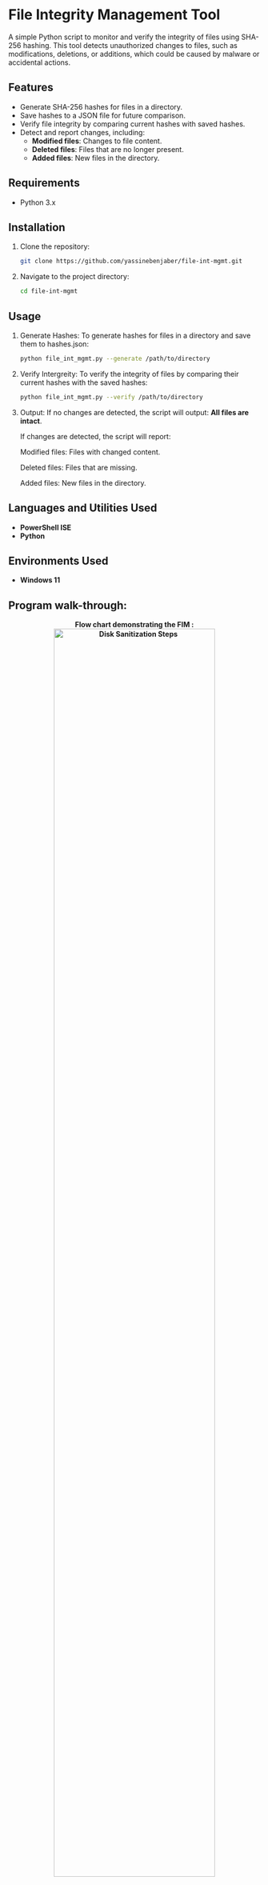 # File Integrity Management Tool

A simple Python script to monitor and verify the integrity of files using SHA-256 hashing. This tool detects unauthorized changes to files, such as modifications, deletions, or additions, which could be caused by malware or accidental actions.

## Features
- Generate SHA-256 hashes for files in a directory.
- Save hashes to a JSON file for future comparison.
- Verify file integrity by comparing current hashes with saved hashes.
- Detect and report changes, including:
  - **Modified files**: Changes to file content.
  - **Deleted files**: Files that are no longer present.
  - **Added files**: New files in the directory.

## Requirements
- Python 3.x

## Installation
1. Clone the repository:
   ```bash
   git clone https://github.com/yassinebenjaber/file-int-mgmt.git
2. Navigate to the project directory:
   ```bash
   cd file-int-mgmt
  ## Usage
1. Generate Hashes:
   To generate hashes for files in a directory and save them to hashes.json:
   ```bash
   python file_int_mgmt.py --generate /path/to/directory
2. Verify Intergreity:
   To verify the integrity of files by comparing their current hashes with the saved hashes:
   ```bash
   python file_int_mgmt.py --verify /path/to/directory
3. Output:
   If no changes are detected, the script will output: **All files are intact**.

   If changes are detected, the script will report:

     Modified files: Files with changed content.

     Deleted files: Files that are missing.

     Added files: New files in the directory.
     
<h2>Languages and Utilities Used</h2>

- <b>PowerShell ISE</b>
- <b>Python
  
<h2>Environments Used </h2>

- <b>Windows 11</b>



<h2>Program walk-through:</h2>

<p align="center">
Flow chart demonstrating the FIM : <br/>
<img src="https://imgur.com/YsKkgTb.png" height="80%" width="80%" alt="Disk Sanitization Steps"/>
<br />
<p align="center" >
Python function and demontrtaion<br/>
 <img src="https://imgur.com/zfn2fYL.png" height="80%" width="80%" alt="Disk Sanitization Steps"/>
<br />
<br />



</p>

<!--
 ```diff
- text in red
+ text in green
! text in orange
# text in gray
@@ text in purple (and bold)@@
```
--!>
